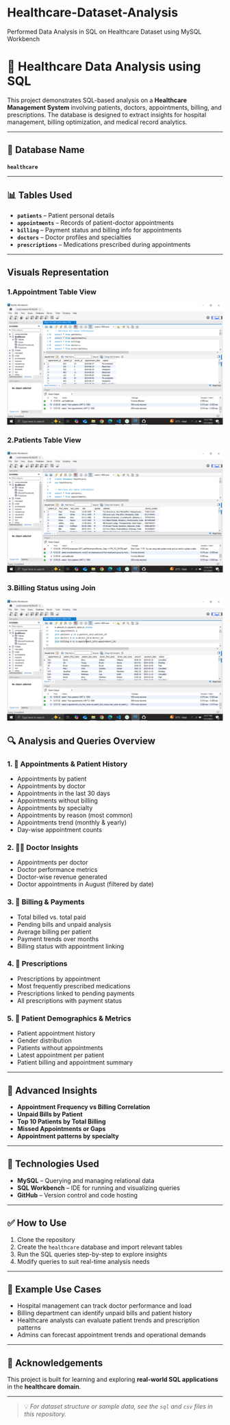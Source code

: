 # Healthcare-Dataset-Analysis
Performed Data Analysis in SQL on Healthcare Dataset using MySQL Workbench

# 🏥 Healthcare Data Analysis using SQL

This project demonstrates SQL-based analysis on a **Healthcare Management System** involving patients, doctors, appointments, billing, and prescriptions. The database is designed to extract insights for hospital management, billing optimization, and medical record analytics.

---

## 📂 Database Name

**`healthcare`**

---

## 📊 Tables Used

- **`patients`** – Patient personal details  
- **`appointments`** – Records of patient-doctor appointments  
- **`billing`** – Payment status and billing info for appointments  
- **`doctors`** – Doctor profiles and specialties  
- **`prescriptions`** – Medications prescribed during appointments  

---
## Visuals Representation
### 1.Appointment Table View
![Healthcare Dataset Analysis](https://github.com/prachi-janglekar/Healthcare-Dataset-Analysis/blob/main/Screenshot%20(100).png?raw=true)

### 2.Patients Table View
![Patients table view](https://github.com/prachi-janglekar/Healthcare-Dataset-Analysis/blob/main/Screenshot%20(99).png?raw=true)

### 3.Billing Status using Join
![Billing Status using Join](https://github.com/prachi-janglekar/Healthcare-Dataset-Analysis/blob/main/Screenshot%20(101).png?raw=true)




## 🔍 Analysis and Queries Overview

### 1. 📅 Appointments & Patient History
- Appointments by patient
- Appointments by doctor
- Appointments in the last 30 days
- Appointments without billing
- Appointments by specialty
- Appointments by reason (most common)
- Appointments trend (monthly & yearly)
- Day-wise appointment counts

### 2. 👩‍⚕️ Doctor Insights
- Appointments per doctor
- Doctor performance metrics
- Doctor-wise revenue generated
- Doctor appointments in August (filtered by date)

### 3. 🧾 Billing & Payments
- Total billed vs. total paid
- Pending bills and unpaid analysis
- Average billing per patient
- Payment trends over months
- Billing status with appointment linking

### 4. 💊 Prescriptions
- Prescriptions by appointment
- Most frequently prescribed medications
- Prescriptions linked to pending payments
- All prescriptions with payment status

### 5. 👤 Patient Demographics & Metrics
- Patient appointment history
- Gender distribution
- Patients without appointments
- Latest appointment per patient
- Patient billing and appointment summary

---

## 🧠 Advanced Insights

- **Appointment Frequency vs Billing Correlation**
- **Unpaid Bills by Patient**
- **Top 10 Patients by Total Billing**
- **Missed Appointments or Gaps**
- **Appointment patterns by specialty**

---

## 🧰 Technologies Used

- **MySQL** – Querying and managing relational data  
- **SQL Workbench** – IDE for running and visualizing queries  
- **GitHub** – Version control and code hosting

---

## ✅ How to Use

1. Clone the repository
2. Create the `healthcare` database and import relevant tables
3. Run the SQL queries step-by-step to explore insights
4. Modify queries to suit real-time analysis needs

---

## 📌 Example Use Cases

- Hospital management can track doctor performance and load  
- Billing department can identify unpaid bills and patient history  
- Healthcare analysts can evaluate patient trends and prescription patterns  
- Admins can forecast appointment trends and operational demands

---

## 🙌 Acknowledgements

This project is built for learning and exploring **real-world SQL applications** in the **healthcare domain**.

---

> 💡 *For dataset structure or sample data, see the `sql` and `csv` files in this repository.*


